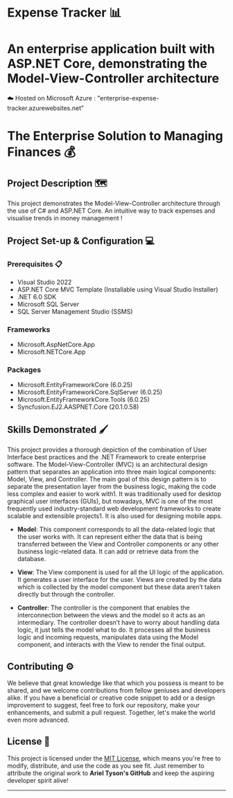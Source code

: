 
# Expense Tracker 📊
An enterprise application built with ASP.NET Core, demonstrating the Model-View-Controller architecture
=======

☁️ Hosted on Microsoft Azure : "enterprise-expense-tracker.azurewebsites.net"

# The Enterprise Solution to Managing Finances 💰

## Project Description 🗺️

This project demonstrates the Model-View-Controller architecture through the use of C# and ASP.NET Core.
An intuitive way to track expenses and visualise trends in money management !

## Project Set-up & Configuration  💻

### Prerequisites 📋

- Visual Studio 2022
- ASP.NET Core MVC Template (Installable using Visual Studio Installer)
- .NET 6.0 SDK
- Microsoft SQL Server
- SQL Server Management Studio (SSMS)

### Frameworks

- Microsoft.AspNetCore.App
- Microsoft.NETCore.App

### Packages

- Microsoft.EntityFrameworkCore (6.0.25)
- Microsoft.EntityFrameworkCore.SqlServer (6.0.25)
- Microsoft.EntityFrameworkCore.Tools (6.0.25)
- Syncfusion.EJ2.AASPNET.Core (20.1.0.58)

## Skills Demonstrated 🖌️

This project provides a thorough depiction of the combination of User Interface best practices and the .NET Framework to create enterprise software.
The Model-View-Controller (MVC) is an architectural design pattern that separates an application into three main logical components: Model, View, and Controller.
The main goal of this design pattern is to separate the presentation layer from the business logic, making the code less complex and easier to work with1. It was traditionally used for desktop graphical user interfaces (GUIs), but nowadays, MVC is one of the most frequently used industry-standard web development frameworks to create scalable and extensible projects1. It is also used for designing mobile apps.

- **Model**: This component corresponds to all the data-related logic that the user works with. It can represent either the data that is being transferred between the View and Controller components or any other business logic-related data. It can add or retrieve data from the database.

- **View**: The View component is used for all the UI logic of the application. It generates a user interface for the user. Views are created by the data which is collected by the model component but these data aren’t taken directly but through the controller.


- **Controller**: The controller is the component that enables the interconnection between the views and the model so it acts as an intermediary. The controller doesn’t have to worry about handling data logic, it just tells the model what to do. It processes all the business logic and incoming requests, manipulates data using the Model component, and interacts with the View to render the final output.

## Contributing ⚙️

We believe that great knowledge like that which you possess is meant to be shared, and we welcome contributions from fellow geniuses and developers alike. If you have a beneficial or creative code snippet to add or a design improvement to suggest, feel free to fork our repository, make your enhancements, and submit a pull request. Together, let's make the world even more advanced.

## License 🪪

This project is licensed under the [MIT License](LICENSE), which means you're free to modify, distribute, and use the code as you see fit. Just remember to attribute the original work to **Ariel Tyson's GitHub** and keep the aspiring developer spirit alive!

---
